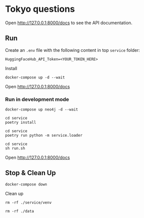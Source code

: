 # Tokyo questions

Open http://127.0.0.1:8000/docs to see the API documentation.


## Run

Create an `.env` file with the following content in top `service` folder:
```shell
HuggingFaceHub_API_Token=<YOUR_TOKEN_HERE>
```


Install
```shell
docker-compose up -d --wait
```

Open http://127.0.0.1:8000/docs 

### Run in development mode

```shell
docker-compose up neo4j -d --wait
```

```shell
cd service
poetry install
```

```shell
cd service
poetry run python -m service.loader
```

```shell
cd service
sh run.sh
```

Open http://127.0.0.1:8000/docs


## Stop & Clean Up

```shell
docker-compose down
```

Clean up
```shell
rm -rf ./service/venv
```

```shell
rm -rf ./data
```
